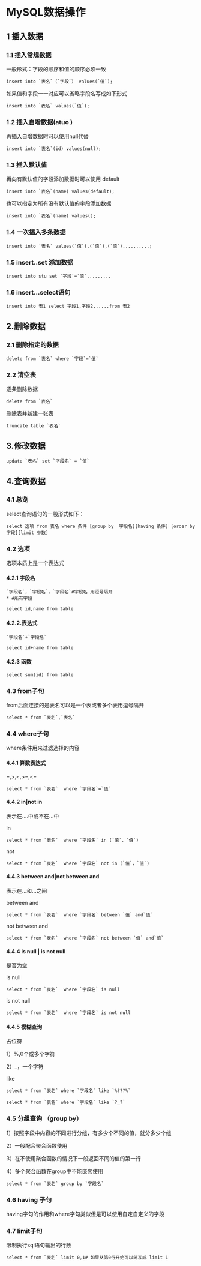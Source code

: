 # MySQL数据操作

## 1 插入数据

### 1.1 插入常规数据

一般形式：字段的顺序和值的顺序必须一致

```mysql
insert into `表名`（`字段`） values(`值`);
```

如果值和字段一一对应可以省略字段名写成如下形式

```mysql
insert into `表名` values(`值`);
```

### 1.2 插入自增数据(atuo )

再插入自增数据时可以使用null代替

```mysql
insert into `表名`(id) values(null);
```



### 1.3 插入默认值

再向有默认值的字段添加数据时可以使用 default

```mysql
insert into `表名`(name) values(default);
```

也可以指定为所有没有默认值的字段添加数据

```mysql
insert into `表名`(name) values();
```



### 1.4 一次插入多条数据

```mysql
insert into `表名` values(`值`),(`值`),(`值`)..........;
```



### 1.5 insert..set 添加数据

```mysql
insert into stu set `字段`=`值`.........
```



### 1.6 insert…select语句

```mysql
insert into 表1 select 字段1,字段2,.....from 表2
```





## 2.删除数据



### 2.1 删除指定的数据

```mysql
delete from `表名` where `字段`=`值`
```

### 2.2 清空表

逐条删除数据

```mysql
delete from `表名`
```

删除表并新建一张表

```mysql
truncate table `表名`
```



## 3.修改数据

```mysql
update `表名` set `字段名` = `值`
```



## 4.查询数据

### 4.1 总览

select查询语句的一般形式如下：

```mysql
select 选项 from 表名 where 条件 [group by  字段名][having 条件] [order by 字段][limit 参数]
```

### 4.2 选项

选项本质上是一个表达式

#### 4.2.1 字段名

```mysql
`字段名`，`字段名`，`字段名`#字段名 用逗号隔开
* #所有字段

select id,name from table
```

#### 4.2.2.表达式

```mysql
`字段名`+`字段名`

select id+name from table
```

#### 4.2.3 函数

```mysql
select sum(id) from table
```



### 4.3 from子句

from后面连接的是表名可以是一个表或者多个表用逗号隔开

```mysql
select * from `表名`,`表名`
```



### 4.4 where子句

where条件用来过滤选择的内容

#### 4.4.1 算数表达式

=,>,<,>=,<=

```mysql
select * from `表名`  where `字段名`=`值`
```

#### 4.4.2 in|not in

表示在....中或不在...中

in

```mysql
select * from `表名`  where `字段名` in (`值`，`值`)
```

not

```mysql
select * from `表名`  where `字段名` not in (`值`，`值`)
```

#### 4.4.3 between and|not between and

表示在...和...之间

between and

```mysql
select * from `表名`  where `字段名` between `值` and`值`
```

not between and

```mysql
select * from `表名`  where `字段名` not between `值` and`值`
```

#### 4.4.4 **is** **null** | is not null

是否为空

is  null

```mysql
select * from `表名`  where `字段名` is null
```

is not null

```mysql
select * from `表名`  where `字段名` is not null
```

#### 4.4.5 模糊查询

占位符

1）%,0个或多个字符

2）_，一个字符

like

```mysql
select * from `表名` where `字段名` like `%???%`
```

```mysql
select * from `表名` where `字段名` like `?_?`
```



### 4.5 分组查询  （group by）

1）按照字段中内容的不同进行分组，有多少个不同的值，就分多少个组

2）一般配合聚合函数使用

3）在不使用聚合函数的情况下一般返回不同的值的第一行

4）多个聚合函数在group中不能嵌套使用

```mysql
select * from `表名` group by `字段名`
```



### 4.6 having 子句

having字句的作用和where字句类似但是可以使用自定自定义的字段



### 4.7 limit子句

限制执行sql语句输出的行数

```mysql
select * from `表名` limit 0,1# 如果从第0行开始可以简写成 limit 1
```

















